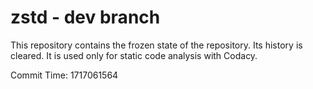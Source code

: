 # zstd - dev branch

This repository contains the frozen state of the repository.
Its history is cleared. It is used only for static code
analysis with Codacy.

Commit Time: 1717061564